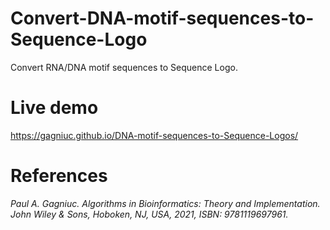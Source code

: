 # Convert-DNA-motif-sequences-to-Sequence-Logo
Convert RNA/DNA motif sequences to Sequence Logo.

# Live demo
https://gagniuc.github.io/DNA-motif-sequences-to-Sequence-Logos/

# References

<i>Paul A. Gagniuc. Algorithms in Bioinformatics: Theory and Implementation. John Wiley & Sons, Hoboken, NJ, USA, 2021, ISBN: 9781119697961.</i>
